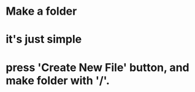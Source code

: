 Make a folder
=============

# it's just simple
# press 'Create New File' button, and make folder with '/'. 

